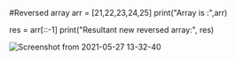 #Reversed array
arr = [21,22,23,24,25]
print("Array is :",arr)

res = arr[::-1]
print("Resultant new reversed array:", res)

![Screenshot from 2021-05-27 13-32-40](https://user-images.githubusercontent.com/82803957/119788787-12b1c200-bef0-11eb-9637-45e858ff820f.png)
